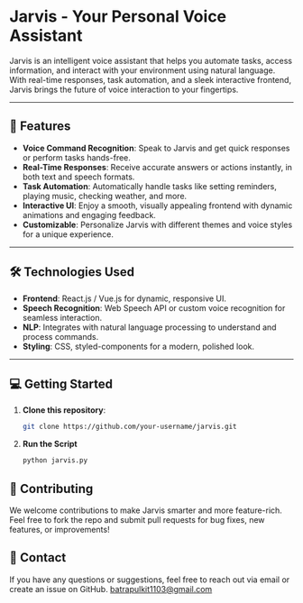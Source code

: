 # Jarvis - Your Personal Voice Assistant

Jarvis is an intelligent voice assistant that helps you automate tasks, access information, and interact with your environment using natural language. With real-time responses, task automation, and a sleek interactive frontend, Jarvis brings the future of voice interaction to your fingertips.

---

## 🚀 Features

- **Voice Command Recognition**: Speak to Jarvis and get quick responses or perform tasks hands-free.
- **Real-Time Responses**: Receive accurate answers or actions instantly, in both text and speech formats.
- **Task Automation**: Automatically handle tasks like setting reminders, playing music, checking weather, and more.
- **Interactive UI**: Enjoy a smooth, visually appealing frontend with dynamic animations and engaging feedback.
- **Customizable**: Personalize Jarvis with different themes and voice styles for a unique experience.

---

## 🛠️ Technologies Used

- **Frontend**: React.js / Vue.js for dynamic, responsive UI.
- **Speech Recognition**: Web Speech API or custom voice recognition for seamless interaction.
- **NLP**: Integrates with natural language processing to understand and process commands.
- **Styling**: CSS, styled-components for a modern, polished look.

---

## 💻 Getting Started

1. **Clone this repository**:
   ```bash
   git clone https://github.com/your-username/jarvis.git
   ```
2. **Run the Script**
   ```bash
   python jarvis.py
   ```

## 🌱 Contributing
We welcome contributions to make Jarvis smarter and more feature-rich. Feel free to fork the repo and submit pull requests for bug fixes, new features, or improvements!

## 📧 Contact
If you have any questions or suggestions, feel free to reach out via email or create an issue on GitHub.
batrapulkit1103@gmail.com

